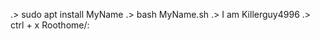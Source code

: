 .> sudo apt install MyName
.> bash MyName.sh
.> I am Killerguy4996
.> ctrl + x
Root<gamer23cc>home/:
